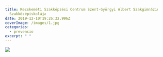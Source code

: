 ```yaml
---
title: Kecskeméti Szakképzési Centrum Szent-Györgyi Albert Szakgimnáziuma és
  Szakközépiskolája
date: 2019-12-10T19:26:32.996Z
coverImage: /images/1.jpg
categories:
  - prevencio
excerpt: " "
---
```

![](/images/2.jpg)
